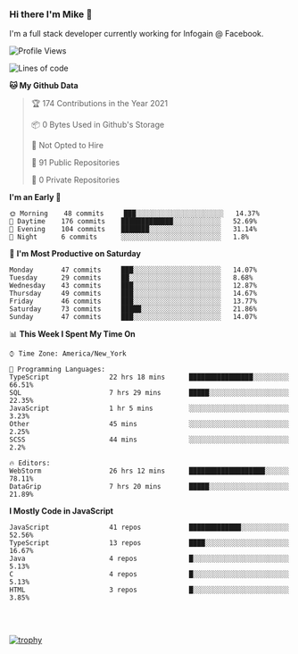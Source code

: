 ### Hi there I'm Mike 👋
I'm a full stack developer currently working for Infogain @ Facebook.

<!--START_SECTION:waka-->
![Profile Views](http://img.shields.io/badge/Profile%20Views-0-blue)

![Lines of code](https://img.shields.io/badge/From%20Hello%20World%20I%27ve%20Written-1.2%20million%20lines%20of%20code-blue)

**🐱 My Github Data** 

> 🏆 174 Contributions in the Year 2021
 > 
> 📦 0 Bytes Used in Github's Storage 
 > 
> 🚫 Not Opted to Hire
 > 
> 📜 91 Public Repositories 
 > 
> 🔑 0 Private Repositories  
 > 
**I'm an Early 🐤** 

```text
🌞 Morning    48 commits     ███░░░░░░░░░░░░░░░░░░░░░░   14.37% 
🌆 Daytime    176 commits    █████████████░░░░░░░░░░░░   52.69% 
🌃 Evening    104 commits    ███████░░░░░░░░░░░░░░░░░░   31.14% 
🌙 Night      6 commits      ░░░░░░░░░░░░░░░░░░░░░░░░░   1.8%

```
📅 **I'm Most Productive on Saturday** 

```text
Monday       47 commits     ███░░░░░░░░░░░░░░░░░░░░░░   14.07% 
Tuesday      29 commits     ██░░░░░░░░░░░░░░░░░░░░░░░   8.68% 
Wednesday    43 commits     ███░░░░░░░░░░░░░░░░░░░░░░   12.87% 
Thursday     49 commits     ███░░░░░░░░░░░░░░░░░░░░░░   14.67% 
Friday       46 commits     ███░░░░░░░░░░░░░░░░░░░░░░   13.77% 
Saturday     73 commits     █████░░░░░░░░░░░░░░░░░░░░   21.86% 
Sunday       47 commits     ███░░░░░░░░░░░░░░░░░░░░░░   14.07%

```


📊 **This Week I Spent My Time On** 

```text
⌚︎ Time Zone: America/New_York

💬 Programming Languages: 
TypeScript               22 hrs 18 mins      ████████████████░░░░░░░░░   66.51% 
SQL                      7 hrs 29 mins       █████░░░░░░░░░░░░░░░░░░░░   22.35% 
JavaScript               1 hr 5 mins         ░░░░░░░░░░░░░░░░░░░░░░░░░   3.23% 
Other                    45 mins             ░░░░░░░░░░░░░░░░░░░░░░░░░   2.25% 
SCSS                     44 mins             ░░░░░░░░░░░░░░░░░░░░░░░░░   2.2%

🔥 Editors: 
WebStorm                 26 hrs 12 mins      ███████████████████░░░░░░   78.11% 
DataGrip                 7 hrs 20 mins       █████░░░░░░░░░░░░░░░░░░░░   21.89%

```

**I Mostly Code in JavaScript** 

```text
JavaScript               41 repos            █████████████░░░░░░░░░░░░   52.56% 
TypeScript               13 repos            ████░░░░░░░░░░░░░░░░░░░░░   16.67% 
Java                     4 repos             █░░░░░░░░░░░░░░░░░░░░░░░░   5.13% 
C                        4 repos             █░░░░░░░░░░░░░░░░░░░░░░░░   5.13% 
HTML                     3 repos             █░░░░░░░░░░░░░░░░░░░░░░░░   3.85%

```



<!--END_SECTION:waka-->

##### &nbsp;
[![trophy](https://github-profile-trophy.vercel.app/?username=uptonm&theme=dracula)](https://github.com/ryo-ma/github-profile-trophy)
